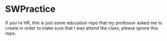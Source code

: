 # SWPractice
If you're HR, this is just some education repo that my professor asked me to create in order to make sure that I was attend the class, please ignore this repo.
